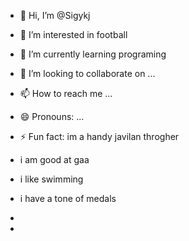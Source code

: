 - 👋 Hi, I’m @Sigykj
- 👀 I’m interested in football
- 🌱 I’m currently learning programing
- 💞️ I’m looking to collaborate on ...
- 📫 How to reach me ...
- 😄 Pronouns: ...
- ⚡ Fun fact: im a handy javilan throgher
- i am good at gaa
- i like swimming
- i have a tone of medals
- 








- 

<!---
Sigykj/Sigykj is a ✨ special ✨ repository because its `README.md` (this file) appears on your GitHub profile.
You can click the Preview link to take a look at your changes.
--->
